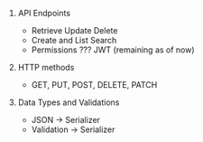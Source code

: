 1. API Endpoints
    - Retrieve Update Delete
    - Create and List Search 
    - Permissions ??? JWT (remaining as of now)

2. HTTP methods
    - GET, PUT, POST, DELETE, PATCH

3. Data Types and Validations
    - JSON -> Serializer
    - Validation -> Serializer